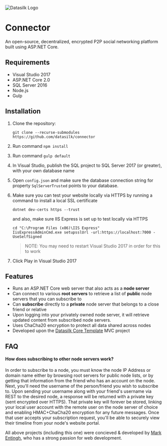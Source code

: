 ![Datasilk Logo](http://www.markentingh.com/projects/connector/logo.png)

# Connector

An open-source, decentralized, encrypted P2P social networking platform built using ASP.NET Core.

## Requirements

* Visual Studio 2017
* ASP.NET Core 2.0
* SQL Server 2016
* Node.js
* Gulp

## Installation

1. Clone the repository:

    ```git clone --recurse-submodules https://github.com/datasilk/connector```

2. Run command ```npm install```
3. Run command ```gulp default```
4. In Visual Studio, publish the SQL project to SQL Server 2017 (or greater), with your own database name
5. Open `config.json` and make sure the database connection string for property `SqlServerTrusted` points to your database.
6. Make sure you can test your website locally via HTTPS by running a command to install a local SSL certificate
	```
	dotnet dev-certs https --trust
	```
	and also, make sure IIS Express is set up to test locally via HTTPS
	```
	cd "C:\Program Files (x86)\IIS Express"
	IisExpressAdminCmd.exe setupsslUrl -url:https://localhost:7000 -UseSelfSigned
	```
	> NOTE: You may need to restart Visual Studio 2017 in order for this to work

7. Click Play in Visual Studio 2017

## Features
* Runs an ASP.NET Core web server that also acts as a **node server**
* Can connect to various **root servers** to retrieve a list of **public** node servers that you can subscribe to
* Can **subscribe** directly to a **private** node server that belongs to a close friend or relative
* Upon logging into your privately owned node server, it will retrieve updated content from subscribed node servers.
* Uses ChaCha20 encryption to protect all data shared across nodes
* Developed upon the [Datasilk Core Template](https://www.github.com/Datasilk/CoreTemplate) MVC project

## FAQ

#### How does subscribing to other node servers work?
In order to subscribe to a node, you must know the node IP Address or domain name either by browsing root servers for public node lists, or by getting that information from the friend who has an account on the node. Next, you'll need the username of the person/friend you wish to subscribe to. Upon sending your username along with your friend's username via REST to the desired node, a response will be returned with a private key (sent encrypted over HTTPS). That private key will forever be stored, linking your local user account with the remote user on the node server of choice and enabling HMAC+ChaCha20 encryption for any future messages. Once that user accepts your subscription request, you'll be able to securely view their timeline from your node's website portal.


All above projects (including this one) were concieved & developed by [Mark Entingh](https://www.markentingh.com), who has a strong passion for web development.




